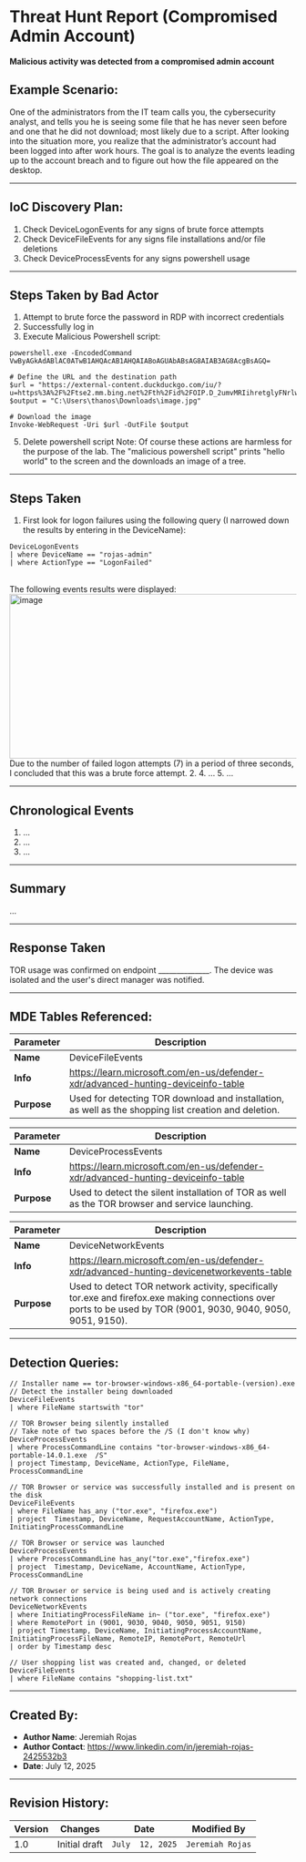 # Threat Hunt Report (Compromised Admin Account)
**Malicious activity was detected from a compromised admin account**

## Example Scenario:
One of the administrators from the IT team calls you, the cybersecurity analyst, and tells you he is seeing some file that he has never seen before and one that he did not download; most likely due to a script. After looking into the situation more, you realize that the administrator’s account had been logged into after work hours. The goal is to analyze the events leading up to the account breach and to figure out how the file appeared on the desktop.

---

## IoC Discovery Plan:
1. Check DeviceLogonEvents for any signs of brute force attempts
2. Check DeviceFileEvents for any signs file installations and/or file deletions
3. Check DeviceProcessEvents for any signs powershell usage

---
## Steps Taken by Bad Actor
1. Attempt to brute force the password in RDP with incorrect credentials
2. Successfully log in
3. Execute Malicious Powershell script: 
```
powershell.exe -EncodedCommand VwByAGkAdABlAC0ATwB1AHQAcAB1AHQAIABoAGUAbABsAG8AIAB3AG8AcgBsAGQ=

# Define the URL and the destination path
$url = "https://external-content.duckduckgo.com/iu/?u=https%3A%2F%2Ftse2.mm.bing.net%2Fth%2Fid%2FOIP.D_2umvMRIihretglyFNrlwHaEK%3Fr%3D0%26pid%3DApi&f=1&ipt=c3186ebe04803f74c7321aa6f7a1ddc64ab70f005e924506bd045c0c41df2737&ipo=images"
$output = "C:\Users\thanos\Downloads\image.jpg"

# Download the image
Invoke-WebRequest -Uri $url -OutFile $output
```
5. Delete powershell script 
Note: Of course these actions are harmless for the purpose of the lab. The "malicious powershell script" prints "hello world" to the screen and the downloads an image of a tree.

---

## Steps Taken

1. First look for logon failures using the following query (I narrowed down the results by entering in the DeviceName):
```kql
DeviceLogonEvents
| where DeviceName == "rojas-admin"
| where ActionType == "LogonFailed"
```
</br>The following events results were displayed:
<img width="1402" height="289" alt="image" src="https://github.com/user-attachments/assets/ce9cee7f-8b95-40a6-9949-a29bf8ec68ec" />
Due to the number of failed logon attempts (7) in a period of three seconds, I concluded that this was a brute force attempt.
2. 
4. ...
5. ...

---

## Chronological Events

1. ...
2. ...
3. ...

---

## Summary

...

---

## Response Taken
TOR usage was confirmed on endpoint ______________. The device was isolated and the user's direct manager was notified.

---

## MDE Tables Referenced:
| **Parameter**       | **Description**                                                              |
|---------------------|------------------------------------------------------------------------------|
| **Name**| DeviceFileEvents|
| **Info**|https://learn.microsoft.com/en-us/defender-xdr/advanced-hunting-deviceinfo-table|
| **Purpose**| Used for detecting TOR download and installation, as well as the shopping list creation and deletion. |

| **Parameter**       | **Description**                                                              |
|---------------------|------------------------------------------------------------------------------|
| **Name**| DeviceProcessEvents|
| **Info**|https://learn.microsoft.com/en-us/defender-xdr/advanced-hunting-deviceinfo-table|
| **Purpose**| Used to detect the silent installation of TOR as well as the TOR browser and service launching.|

| **Parameter**       | **Description**                                                              |
|---------------------|------------------------------------------------------------------------------|
| **Name**| DeviceNetworkEvents|
| **Info**|https://learn.microsoft.com/en-us/defender-xdr/advanced-hunting-devicenetworkevents-table|
| **Purpose**| Used to detect TOR network activity, specifically tor.exe and firefox.exe making connections over ports to be used by TOR (9001, 9030, 9040, 9050, 9051, 9150).|

---

## Detection Queries:
```kql
// Installer name == tor-browser-windows-x86_64-portable-(version).exe
// Detect the installer being downloaded
DeviceFileEvents
| where FileName startswith "tor"

// TOR Browser being silently installed
// Take note of two spaces before the /S (I don't know why)
DeviceProcessEvents
| where ProcessCommandLine contains "tor-browser-windows-x86_64-portable-14.0.1.exe  /S"
| project Timestamp, DeviceName, ActionType, FileName, ProcessCommandLine

// TOR Browser or service was successfully installed and is present on the disk
DeviceFileEvents
| where FileName has_any ("tor.exe", "firefox.exe")
| project  Timestamp, DeviceName, RequestAccountName, ActionType, InitiatingProcessCommandLine

// TOR Browser or service was launched
DeviceProcessEvents
| where ProcessCommandLine has_any("tor.exe","firefox.exe")
| project  Timestamp, DeviceName, AccountName, ActionType, ProcessCommandLine

// TOR Browser or service is being used and is actively creating network connections
DeviceNetworkEvents
| where InitiatingProcessFileName in~ ("tor.exe", "firefox.exe")
| where RemotePort in (9001, 9030, 9040, 9050, 9051, 9150)
| project Timestamp, DeviceName, InitiatingProcessAccountName, InitiatingProcessFileName, RemoteIP, RemotePort, RemoteUrl
| order by Timestamp desc

// User shopping list was created and, changed, or deleted
DeviceFileEvents
| where FileName contains "shopping-list.txt"
```

---

## Created By:
- **Author Name**: Jeremiah Rojas
- **Author Contact**: https://www.linkedin.com/in/jeremiah-rojas-2425532b3
- **Date**: July 12, 2025

---

## Revision History:
| **Version** | **Changes**                   | **Date**         | **Modified By**   |
|-------------|-------------------------------|------------------|-------------------|
| 1.0         | Initial draft                  | `July  12, 2025`  | `Jeremiah Rojas`   
